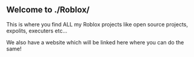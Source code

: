 ## Welcome to ./Roblox/

This is where you find ALL my Roblox projects like open source projects, expolits, executers etc...

We also have a website which will be linked here where you can do the same!
